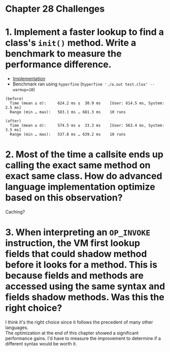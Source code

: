 Chapter 28 Challenges
=====================

# 1. Implement a faster lookup to find a class's `init()` method. Write a benchmark to measure the performance difference.

* [Implementation](./fast-init-lookup/)
* Benchmark ran using `hyperfine` (`hyperfine './a.out test.clox' --warmup=10`)
```
(before)
  Time (mean ± σ):     624.2 ms ±  30.9 ms    [User: 614.5 ms, System: 2.5 ms]
  Range (min … max):   583.1 ms … 681.3 ms    10 runs

(after)
  Time (mean ± σ):     574.5 ms ±  33.3 ms    [User: 563.4 ms, System: 3.5 ms]
  Range (min … max):   537.8 ms … 639.2 ms    10 runs
```

# 2. Most of the time a callsite ends up calling the exact same method on exact same class. How do advanced language implementation optimize based on this observation?

Caching?

# 3. When interpreting an `OP_INVOKE` instruction, the VM first lookup fields that could shadow method before it looks for a method. This is because fields and methods are accessed using the same syntax and fields shadow methods. Was this the right choice?

I think it's the right choice since it follows the precedent of many other languages.  
The optimization at the end of this chapter showed a significant performance gains. I'd have to measure the improvement to determine if a different syntax would be worth it.
